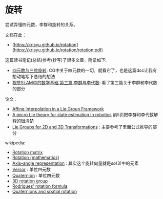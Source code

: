 # 旋转

尝试弄懂四元数，李群和旋转的关系。

文档在此：

- [https://krisyu.github.io/rotation](https://krisyu.github.io/rotation/rotation.pdf)


这篇读书笔记(总结)参考(抄写)了很多文章，附录如下:

- [四元数与三维旋转](https://krasjet.github.io/quaternion/quaternion.pdf): CG中关于四元数的一切，就看它了，也是这篇doc让我有想动笔写下总结的想法
- [视觉SLAM中的数学基础 第三篇 李群与李代数](https://www.cnblogs.com/gaoxiang12/p/5137454.html): 看了第三篇关于李群和李代数的部分


论文：

- [Affine Interpolation in a Lie Group Framework](https://dl.acm.org/citation.cfm?id=3322997)
- [A micro Lie theory for state estimation in robotics](https://arxiv.org/pdf/1812.01537.pdf) 前5页把李群和李代数解释的很清楚
- [Lie Groups for 2D and 3D Transformations](http://ethaneade.com/lie.pdf) : 主要参考了里面公式推导的部分


wikipedia:

- [Rotation matrix](https://en.wikipedia.org/wiki/Rotation_matrix)
- [Rotation (mathematics)](https://en.wikipedia.org/wiki/Rotation_(mathematics))
- [Axis–angle representation](https://en.wikipedia.org/wiki/Axis–angle_representation) : 其实这个旋转向量就是$so(3)$中的元素
- [Versor](https://en.wikipedia.org/wiki/Versor) : 单位四元数
- [Quaternion](https://en.wikipedia.org/wiki/Quaternion) : 单位四元数
- [3D rotation group](https://en.wikipedia.org/wiki/3D_rotation_group)
- [Rodrigues' rotation formula](https://en.wikipedia.org/wiki/Rodrigues\%27_rotation_formula)
- [Quaternions and spatial rotation](https://en.wikipedia.org/wiki/Quaternions_and_spatial_rotation)
